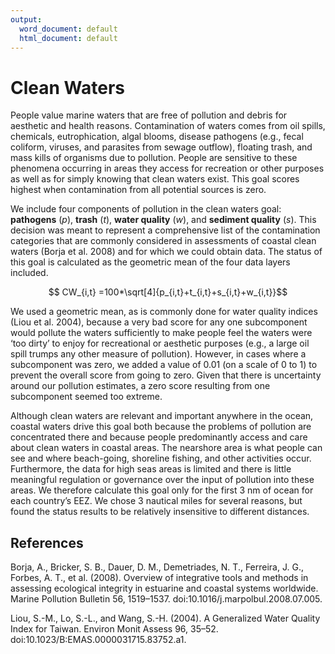 ```yaml
---
output:
  word_document: default
  html_document: default
---
```

# Clean Waters  
People value marine waters that are free of pollution and debris for aesthetic and health reasons. Contamination of waters comes from oil spills, chemicals, eutrophication, algal blooms, disease pathogens (e.g., fecal coliform, viruses, and parasites from sewage outflow), floating trash, and mass kills of organisms due to pollution. People are sensitive to these phenomena occurring in areas they access for recreation or other purposes as well as for simply knowing that clean waters exist. This goal scores highest when contamination from all potential sources is zero.

We include four components of pollution in the clean waters goal: **pathogens** ($p$), **trash** ($t$), **water quality** ($w$), and **sediment quality** ($s$). This decision was meant to represent a comprehensive list of the contamination categories that are commonly considered in assessments of coastal clean waters (Borja et al. 2008) and for which we could obtain data. The status of this goal is calculated as the geometric mean of the four data layers included.

$$ CW_{i,t} =100*\sqrt[4]{p_{i,t}+t_{i,t}+s_{i,t}+w_{i,t}}$$

We used a geometric mean, as is commonly done for water quality indices (Liou et al. 2004), because a very bad score for any one subcomponent would pollute the waters sufficiently to make people feel the waters were ‘too dirty’ to enjoy for recreational or aesthetic purposes (e.g., a large oil spill trumps any other measure of pollution). However, in cases where a subcomponent was zero, we added a value of 0.01 (on a scale of 0 to 1) to prevent the overall score from going to zero. Given that there is uncertainty around our pollution estimates, a zero score resulting from one subcomponent seemed too extreme.

Although clean waters are relevant and important anywhere in the ocean, coastal waters drive this goal both because the problems of pollution are concentrated there and because people predominantly access and care about clean waters in coastal areas. The nearshore area is what people can see and where beach-going, shoreline fishing, and other activities occur. Furthermore, the data for high seas areas is limited and there is little meaningful regulation or governance over the input of pollution into these areas. We therefore calculate this goal only for the first 3 nm of ocean for each country’s EEZ. We chose 3 nautical miles for several reasons, but found the status results to be relatively insensitive to different distances. 

## References   
Borja, A., Bricker, S. B., Dauer, D. M., Demetriades, N. T., Ferreira, J. G., Forbes, A. T., et al. (2008). Overview of integrative tools and methods in assessing ecological integrity in estuarine and coastal systems worldwide. Marine Pollution Bulletin 56, 1519–1537. doi:10.1016/j.marpolbul.2008.07.005.

Liou, S.-M., Lo, S.-L., and Wang, S.-H. (2004). A Generalized Water Quality Index for Taiwan. Environ Monit Assess 96, 35–52. doi:10.1023/B:EMAS.0000031715.83752.a1.



